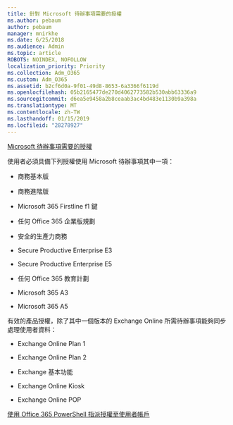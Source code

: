 ```yaml
---
title: 針對 Microsoft 待辦事項需要的授權
ms.author: pebaum
author: pebaum
manager: mnirkhe
ms.date: 6/25/2018
ms.audience: Admin
ms.topic: article
ROBOTS: NOINDEX, NOFOLLOW
localization_priority: Priority
ms.collection: Adm_O365
ms.custom: Adm_O365
ms.assetid: b2cf6d0a-9f01-49d8-8653-6a3366f6119d
ms.openlocfilehash: 05b2165477de270d4062773582b530abb63336a9
ms.sourcegitcommit: d6ea5e9458a2b8ceaab3ac4bd483e1130b9a398a
ms.translationtype: MT
ms.contentlocale: zh-TW
ms.lasthandoff: 01/15/2019
ms.locfileid: "28278927"
---
```

[Microsoft 待辦事項需要的授權](https://support.office.com/article/381e9d1b-c500-49b5-973e-890fd86528d7.aspx)
  
使用者必須具備下列授權使用 Microsoft 待辦事項其中一項：
  
- 商務基本版
    
- 商務進階版
    
- Microsoft 365 Firstline f1 鍵
    
- 任何 Office 365 企業版規劃
    
- 安全的生產力商務
    
- Secure Productive Enterprise E3
    
- Secure Productive Enterprise E5
    
- 任何 Office 365 教育計劃
    
- Microsoft 365 A3
    
- Microsoft 365 A5
    
有效的產品授權，除了其中一個版本的 Exchange Online 所需待辦事項能夠同步處理使用者資料： 
  
- Exchange Online Plan 1
    
- Exchange Online Plan 2
    
- Exchange 基本功能
    
- Exchange Online Kiosk
    
- Exchange Online POP
    
[使用 Office 365 PowerShell 指派授權至使用者帳戶](https://docs.microsoft.com/en-us/office365/enterprise/powershell/assign-licenses-to-user-accounts-with-office-365-powershell )
  

